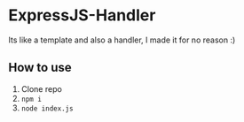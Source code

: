 # ExpressJS-Handler
Its like a template and also a handler, I made it for no reason :)



## How to use
1. Clone repo
2. `npm i`
3. `node index.js`
